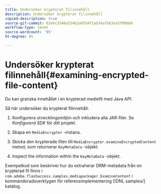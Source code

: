 ```yaml
---
title: Undersöker krypterat filinnehåll
description: Undersöker krypterat filinnehåll
copied-description: true
source-git-commit: 02ebc3548a254b2a6554f1ab34afbb3ea5f09bb8
workflow-type: tm+mt
source-wordcount: '95'
ht-degree: 0%

---
```


# Undersöker krypterat filinnehåll{#examining-encrypted-file-content}

Du kan granska innehållet i en krypterad mediefil med Java API.

Så här undersöker du krypterat filinnehåll:

1. Konfigurera utvecklingsmiljön och inkludera alla JAR-filer. Se *Konfigurera SDK* för ditt projekt.
1. Skapa en `MediaEncrypter` -instans.
1. Skicka den krypterade filen till `MediaEncrypter.examineEncryptedContent` metod, som returnerar `KeyMetaData` -objekt.

1. Inspect the information within the `KeyMetaData` -objekt.

Exempelkod som beskriver hur du extraherar DRM-metadata från en krypterad fil finns i `com.adobe.flashaccess.samples.mediapackager.ExamineContent` i kommandoradsverktygen för referensimplementering [!DNL samples/] katalog.

